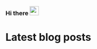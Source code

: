 ### Hi there <img src="https://media.giphy.com/media/hvRJCLFzcasrR4ia7z/giphy.gif" width="25px">

# Latest blog posts
<!-- BLOG-POST-LIST:START -->
<!-- BLOG-POST-LIST:END -->
